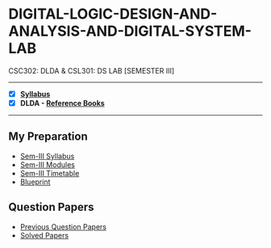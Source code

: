 # DIGITAL-LOGIC-DESIGN-AND-ANALYSIS-AND-DIGITAL-SYSTEM-LAB
 CSC302: DLDA & CSL301: DS LAB [SEMESTER III]
 
 ---

  - [X] **[Syllabus](https://github.com/Amey-Thakur/DIGITAL-LOGIC-DESIGN-AND-ANALYSIS-AND-DIGITAL-SYSTEM-LAB/blob/main/SE-Comps_CBCGS_Syllabus.pdf)**
  - [x] **DLDA - [Reference Books](https://github.com/Amey-Thakur/DIGITAL-LOGIC-DESIGN-AND-ANALYSIS-AND-DIGITAL-SYSTEM-LAB/tree/main/Reference%20Books)**

---



## My Preparation
 - [Sem-III Syllabus](https://github.com/Amey-Thakur/DIGITAL-LOGIC-DESIGN-AND-ANALYSIS-AND-DIGITAL-SYSTEM-LAB/blob/main/My%20Preparation/Note_2019-09-26_13_54_38_159.png)
 - [Sem-III Modules](https://github.com/Amey-Thakur/DIGITAL-LOGIC-DESIGN-AND-ANALYSIS-AND-DIGITAL-SYSTEM-LAB/blob/main/My%20Preparation/Note_2019-09-26_14_10_59_854.png)
 - [Sem-III Timetable](https://github.com/Amey-Thakur/DIGITAL-LOGIC-DESIGN-AND-ANALYSIS-AND-DIGITAL-SYSTEM-LAB/blob/main/My%20Preparation/Note_2019-09-26_14_17_40_056.png)
 - [Blueprint](https://github.com/Amey-Thakur/DIGITAL-LOGIC-DESIGN-AND-ANALYSIS-AND-DIGITAL-SYSTEM-LAB/blob/main/Blueprint%20(DLDA).png)


## Question Papers
 - [Previous Question Papers](https://github.com/Amey-Thakur/DIGITAL-LOGIC-DESIGN-AND-ANALYSIS-AND-DIGITAL-SYSTEM-LAB/tree/main/Quesion%20Papers/Previous%20Quesion%20Papers)
 - [Solved Papers](https://github.com/Amey-Thakur/DIGITAL-LOGIC-DESIGN-AND-ANALYSIS-AND-DIGITAL-SYSTEM-LAB/tree/main/Quesion%20Papers/DLDA%20Solved%20Papers)
 

